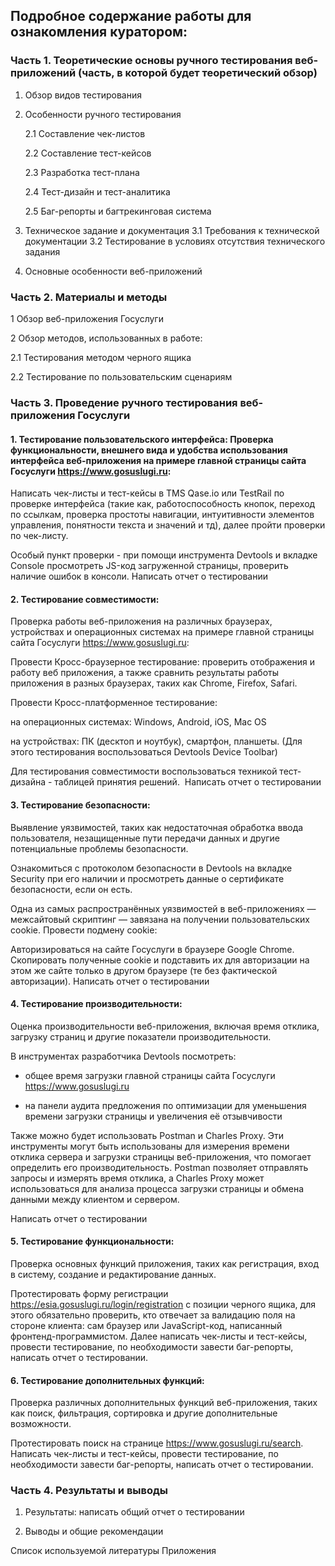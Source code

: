 ## Подробное содержание работы для ознакомления куратором: 


### Часть 1.  Теоретические основы ручного тестирования веб-приложений (часть, в которой будет теоретический обзор) 
1. Обзор видов тестирования
2. Особенности ручного тестирования

   2.1 Составление чек-листов
	
   2.2 Составление тест-кейсов
	
   2.3 Разработка тест-плана
	
    2.4 Тест-дизайн и тест-аналитика
	
   2.5 Баг-репорты и багтрекинговая система
   
3. Техническое задание и документация
	3.1 Требования к технической документации
	3.2 Тестирование в условиях отсутствия технического задания

4. Основные особенности веб-приложений 
	
### Часть 2. Материалы и методы

1 Обзор веб-приложения Госуслуги

2  Обзор методов, использованных в работе: 
	
   2.1 Тестирования методом черного ящика
	
   2.2 Тестирование по пользовательским сценариям 

### Часть 3. Проведение ручного тестирования веб-приложения Госуслуги

#### 1. Тестирование пользовательского интерфейса: Проверка функциональности, внешнего вида и удобства использования интерфейса веб-приложения на примере главной страницы сайта Госуслуги https://www.gosuslugi.ru:

Написать чек-листы и тест-кейсы в TMS Qase.io или TestRail по проверке интерфейса (такие как, работоспособность кнопок, переход по ссылкам, проверка простоты навигации, интуитивности элементов управления, понятности текста и значений и тд), далее пройти проверки по чек-листу. 

Особый пункт проверки - при помощи инструмента  Devtools и вкладке Console просмотреть JS-код загруженной страницы, проверить наличие ошибок в консоли. 
Написать отчет о тестировании 

#### 2. Тестирование совместимости:

Проверка работы веб-приложения на различных браузерах, устройствах и операционных системах на примере главной страницы сайта Госуслуги https://www.gosuslugi.ru:

Провести Кросс-браузерное тестирование: проверить отображения и работу веб приложения, а также сравнить результаты работы приложения в разных браузерах, таких как Chrome, Firefox, Safari.

Провести Кросс-платформенное тестирование:

на операционных системах: Windows, Android, iOS, Mac OS 

на устройствах: ПК (десктоп и ноутбук), смартфон, планшеты. (Для этого тестирования воспользоваться Devtools Device Toolbar) 

Для тестирования совместимости воспользоваться техникой тест-дизайна - таблицей принятия решений.  Написать отчет о тестировании 

#### 3. Тестирование безопасности:
Выявление уязвимостей, таких как недостаточная обработка ввода пользователя, незащищенные пути передачи данных и другие потенциальные проблемы безопасности.

Ознакомиться с протоколом безопасности в Devtools  на вкладке Security при его наличии и просмотреть данные о сертификате безопасности, если он есть.

Одна из самых распространённых уязвимостей в веб-приложениях — межсайтовый скриптинг — завязана на получении пользовательских cookie. Провести подмену cookie: 

Авторизироваться на сайте Госуслуги в браузере Google Chrome. Скопировать полученные cookie и подставить их для авторизации на этом же сайте только в другом браузере (те без фактической авторизации). 
Написать отчет о тестировании 

#### 4. Тестирование производительности: 
Оценка производительности веб-приложения, включая время отклика, загрузку страниц и другие показатели производительности.

В инструментах разработчика Devtools  посмотреть: 

* общее время загрузки главной страницы сайта Госуслуги https://www.gosuslugi.ru
  
* на панели аудита предложения по оптимизации для уменьшения времени загрузки страницы и увеличения её отзывчивости

Также можно будет использовать Postman  и Charles Proxy. Эти инструменты могут быть использованы для измерения времени отклика сервера и загрузки страницы веб-приложения, что помогает определить его производительность. Postman позволяет отправлять запросы и измерять время отклика, а Charles Proxy может использоваться для анализа процесса загрузки страницы и обмена данными между клиентом и сервером.

Написать отчет о тестировании 

#### 5. Тестирование функциональности: 

Проверка основных функций приложения, таких как регистрация, вход в систему, создание и редактирование данных.

Протестировать форму регистрации https://esia.gosuslugi.ru/login/registration с позиции черного ящика, для этого обязательно проверить, кто отвечает за валидацию поля на стороне клиента: сам браузер или JavaScript-код, написанный фронтенд-программистом. Далее написать чек-листы и тест-кейсы, провести тестирование, по необходимости завести баг-репорты, написать отчет о тестировании. 

#### 6. Тестирование дополнительных функций:
Проверка различных дополнительных функций веб-приложения, таких как поиск, фильтрация, сортировка и другие дополнительные возможности.

Протестировать поиск на странице https://www.gosuslugi.ru/search. Написать чек-листы и тест-кейсы, провести тестирование, по необходимости завести баг-репорты,  написать отчет о тестировании. 

### Часть 4. Результаты и выводы

1. Результаты: написать общий отчет о тестировании 

2. Выводы и общие рекомендации 

Список используемой литературы
Приложения




